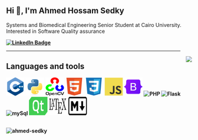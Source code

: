 <h2>Hi 👋, I'm Ahmed Hossam Sedky</h2>

Systems and Biomedical Engineering Senior Student at Cairo University. Interested in Software Quality assurance <strong>

<a href="www.linkedin.com/in/ahmedhossamsedky"><img src="https://img.shields.io/badge/-%40Ahmed%20Sedky-blue" alt="LinkedIn Badge" ></a>

<img align="right" src="https://c.tenor.com/NOYF3f82b_gAAAAC/programmer.gif" style="margin:15px 0 15px 15px" />

---

<h2>Languages and tools</h2>

<p align="left">
<img src="https://raw.githubusercontent.com/devicons/devicon/1119b9f84c0290e0f0b38982099a2bd027a48bf1/icons/cplusplus/cplusplus-original.svg" alt="cpp" width="50" height="50" />
<img src="https://raw.githubusercontent.com/devicons/devicon/1119b9f84c0290e0f0b38982099a2bd027a48bf1/icons/python/python-original.svg" alt="py" width="50" height="50" />
<img src="opencv.png" alt="opencv" width="50" height="50" />
<img src="https://raw.githubusercontent.com/devicons/devicon/1119b9f84c0290e0f0b38982099a2bd027a48bf1/icons/html5/html5-original.svg" alt="html" width="50" height="50" />
<img src="https://raw.githubusercontent.com/devicons/devicon/1119b9f84c0290e0f0b38982099a2bd027a48bf1/icons/css3/css3-original.svg" alt="css" width="50" height="50" />
<img src="https://raw.githubusercontent.com/devicons/devicon/1119b9f84c0290e0f0b38982099a2bd027a48bf1/icons/javascript/javascript-original.svg" alt="js" width="50" height="50" />
<img src="https://raw.githubusercontent.com/devicons/devicon/1119b9f84c0290e0f0b38982099a2bd027a48bf1/icons/bootstrap/bootstrap-original.svg" alt="bootstrap" width="50" height="50" />
<img src="https://upload.wikimedia.org/wikipedia/commons/2/27/PHP-logo.svg" alt="PHP" width="50" height="50" />
<img src="https://miro.medium.com/max/876/1*0G5zu7CnXdMT9pGbYUTQLQ.png" alt="Flask" width="50" height="50" >
<img src="https://engineering.speakol.com/content/images/size/w2000/2020/08/MySQL-Logo.wine.png" alt="mySql" width="50" height="50" >
<img src="Qt_logo.svg" alt="qt" width="50" height="50" >
<img src="LaTeX_logo.svg" alt="latex" width="50" height="50" >
<img src="Markdown.svg" alt="markdown" width="50" height="50" >
</p>


<br>
<img src="https://github-readme-stats.vercel.app/api?username=ahmed-sedky&show_icons=true&count_private=true" alt="ahmed-sedky" />
<br>

